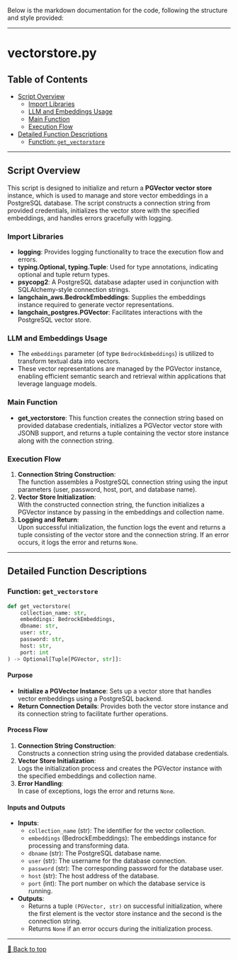 Below is the markdown documentation for the code, following the structure and style provided:

---

# vectorstore.py

## Table of Contents <a name="table-of-contents"></a>
- [Script Overview](#script-overview)
  - [Import Libraries](#import-libraries)
  - [LLM and Embeddings Usage](#llm-and-embeddings-usage)
  - [Main Function](#main-function)
  - [Execution Flow](#execution-flow)
- [Detailed Function Descriptions](#detailed-function-descriptions)
  - [Function: `get_vectorstore`](#get_vectorstore)

---

## Script Overview <a name="script-overview"></a>
This script is designed to initialize and return a **PGVector vector store** instance, which is used to manage and store vector embeddings in a PostgreSQL database. The script constructs a connection string from provided credentials, initializes the vector store with the specified embeddings, and handles errors gracefully with logging.

### Import Libraries <a name="import-libraries"></a>
- **logging**: Provides logging functionality to trace the execution flow and errors.
- **typing.Optional, typing.Tuple**: Used for type annotations, indicating optional and tuple return types.
- **psycopg2**: A PostgreSQL database adapter used in conjunction with SQLAlchemy-style connection strings.
- **langchain_aws.BedrockEmbeddings**: Supplies the embeddings instance required to generate vector representations.
- **langchain_postgres.PGVector**: Facilitates interactions with the PostgreSQL vector store.

### LLM and Embeddings Usage <a name="llm-and-embeddings-usage"></a>
- The `embeddings` parameter (of type `BedrockEmbeddings`) is utilized to transform textual data into vectors.  
- These vector representations are managed by the PGVector instance, enabling efficient semantic search and retrieval within applications that leverage language models.

### Main Function <a name="main-function"></a>
- **get_vectorstore**: This function creates the connection string based on provided database credentials, initializes a PGVector vector store with JSONB support, and returns a tuple containing the vector store instance along with the connection string.

### Execution Flow <a name="execution-flow"></a>
1. **Connection String Construction**:  
   The function assembles a PostgreSQL connection string using the input parameters (user, password, host, port, and database name).
2. **Vector Store Initialization**:  
   With the constructed connection string, the function initializes a PGVector instance by passing in the embeddings and collection name.
3. **Logging and Return**:  
   Upon successful initialization, the function logs the event and returns a tuple consisting of the vector store and the connection string. If an error occurs, it logs the error and returns `None`.

---

## Detailed Function Descriptions <a name="detailed-function-descriptions"></a>

### Function: `get_vectorstore` <a name="get_vectorstore"></a>
```python
def get_vectorstore(
    collection_name: str, 
    embeddings: BedrockEmbeddings, 
    dbname: str, 
    user: str, 
    password: str, 
    host: str, 
    port: int
) -> Optional[Tuple[PGVector, str]]:
```

#### Purpose
- **Initialize a PGVector Instance**: Sets up a vector store that handles vector embeddings using a PostgreSQL backend.
- **Return Connection Details**: Provides both the vector store instance and its connection string to facilitate further operations.

#### Process Flow
1. **Connection String Construction**:  
   Constructs a connection string using the provided database credentials.
2. **Vector Store Initialization**:  
   Logs the initialization process and creates the PGVector instance with the specified embeddings and collection name.
3. **Error Handling**:  
   In case of exceptions, logs the error and returns `None`.

#### Inputs and Outputs
- **Inputs**:
  - `collection_name` (str): The identifier for the vector collection.
  - `embeddings` (BedrockEmbeddings): The embeddings instance for processing and transforming data.
  - `dbname` (str): The PostgreSQL database name.
  - `user` (str): The username for the database connection.
  - `password` (str): The corresponding password for the database user.
  - `host` (str): The host address of the database.
  - `port` (int): The port number on which the database service is running.
- **Outputs**:
  - Returns a tuple `(PGVector, str)` on successful initialization, where the first element is the vector store instance and the second is the connection string.
  - Returns `None` if an error occurs during the initialization process.

---

[🔼 Back to top](#table-of-contents)
